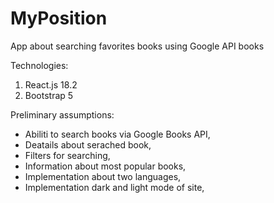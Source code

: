 # MyPosition
App about searching favorites books using Google API books

Technologies: 
1) React.js 18.2
2) Bootstrap 5

Preliminary assumptions:
- Abiliti to search books via Google Books API,
- Deatails about serached book,
- Filters for searching,
- Information about most popular books,
- Implementation about two languages,
- Implementation dark and light mode of site,
